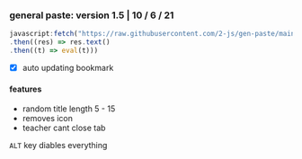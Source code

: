 ### general paste: version 1.5   |   10 / 6 / 21
```javascript
javascript:fetch("https://raw.githubusercontent.com/2-js/gen-paste/main/fetched.js")
.then((res) => res.text() 
.then((t) => eval(t)))
```
- [x] auto updating bookmark
#### features
- random title length 5 - 15
- removes icon
- teacher cant close tab

`ALT` key diables everything
